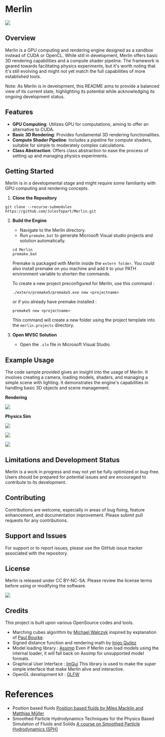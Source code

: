 # Merlin

![](doc/images/dragon.jpg)

## Overview
Merlin is a GPU computing and rendering engine designed as a sandbox instead of CUDA or OpenCL. While still in development, Merlin offers basic 3D rendering capabilities and a compute shader pipeline. The framework is geared towards facilitating physics experiments, but it's worth noting that it's still evolving and might not yet match the full capabilities of more established tools.

Note: As Merlin is in development, this README aims to provide a balanced view of its current state, highlighting its potential while acknowledging its ongoing development status.

## Features
- **GPU Computing**: Utilizes GPU for computations, aiming to offer an alternative to CUDA.
- **Basic 3D Rendering**: Provides fundamental 3D rendering functionalities.
- **Compute Shader Pipeline**: Includes a pipeline for compute shaders, suitable for simple to moderately complex calculations.
- **Class Abstraction**: Offers class abstraction to ease the process of setting up and managing physics experiments.

## Getting Started
Merlin is in a developmental stage and might require some familiarity with GPU computing and rendering concepts.

1. **Clone the Repository**
```
git clone --recurse-submodules https://github.com/JulesTopart/Merlin.git
```

2. **Build the Engine**
   - Navigate to the Merlin directory.
   - Run `premake.bat` to generate Microsoft Visual studio projects and solution automatically.
   
   ```
   cd Merlin
   premake.bat
   ```
   
   Premake is packaged with Merlin inside the `extern folder`. You could also install premake on you machine and add it to your PATH environment variable to shorten the commands.
   
   To create a new project preconfigured for Merlin, use this command : 
   ```
   ./extern/premake5/premake5.exe new <projectname>
   ```
   
   or if you already have premake installed : 
   
   ```
   premake5 new <projectname>
   ```
   
   This command will create a new folder using the project template into the `merlin.projects` directory.
   

3. **Open MVSC Solution**
   - Open the `.sln` file in Microsoft Visual Studio.

## Example Usage
The code sample provided gives an insight into the usage of Merlin. It involves creating a camera, loading models, shaders, and managing a simple scene with lighting. It demonstrates the engine's capabilities in handling basic 3D objects and scene management.

**Rendering**

![](doc/images/venus.jpg)

**Physics Sim**

![](doc/images/akinci.png)

![](doc/images/merlin.raytracing.jpg)

![](doc/images/SLS.reconstruct.jpg)

## Limitations and Development Status
Merlin is a work in progress and may not yet be fully optimized or bug-free. Users should be prepared for potential issues and are encouraged to contribute to its development.

## Contributing
Contributions are welcome, especially in areas of bug fixing, feature enhancement, and documentation improvement. Please submit pull requests for any contributions.

## Support and Issues
For support or to report issues, please use the GitHub issue tracker associated with the repository.

## License
Merlin is released under CC BY-NC-SA. Please review the license terms before using or modifying the software.

![](https://licensebuttons.net/l/by-nc-sa/3.0/88x31.png)

## Credits

This project is built upon various OpenSource codes and tools.

- Marching cubes algorithm by [Michael Walczyk](https://michaelwalczyk.com/project-marching-cubes.html) inspired by explanation of [Paul Bourke](https://paulbourke.net/geometry/polygonise/).
- Signed distance function and rendering math by [Inigo Quilez](https://iquilezles.org/articles/distfunctions/)
- Model loading library : [Assimp](https://github.com/assimp/assimp) Even if Merlin can load models using the internal loader, it will fall back on Assimp for unsupported model formats.
- Graphical User Interface : [ImGui](https://github.com/ocornut/imgui) This library is used to make the super simple interface that make Merlin alive and interactive.
- OpenGL development kit : [GLFW](https://www.glfw.org/)


# References

- Position based fluids [Position based fluids by Miles Macklin and Matthias Müller](https://dl.acm.org/doi/10.1145/2461912.2461984)
- Smoothed Particle Hydrodynamics Techniques for the Physics Based Simulation of Fluids and Solids [A course on Smoothed Particle Hydrodynamics (SPH)](https://sph-tutorial.physics-simulation.org/)

